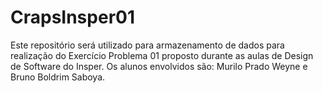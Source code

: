 # CrapsInsper01
Este repositório será utilizado para armazenamento de dados para realização do Exercício Problema 01 proposto durante as aulas de Design de Software do Insper.
Os alunos envolvidos são: Murilo Prado Weyne e Bruno Boldrim Saboya.
